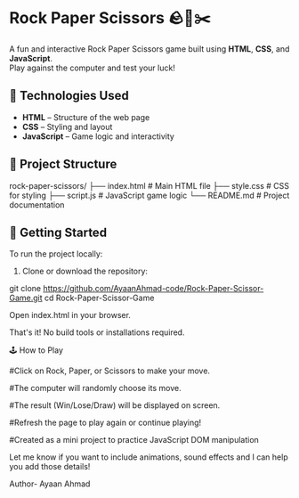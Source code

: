 # Rock Paper Scissors 🪨📄✂️

A fun and interactive Rock Paper Scissors game built using **HTML**, **CSS**, and **JavaScript**.  
Play against the computer and test your luck!

## 🧰 Technologies Used

- **HTML** – Structure of the web page
- **CSS** – Styling and layout
- **JavaScript** – Game logic and interactivity

## 📂 Project Structure

rock-paper-scissors/
├── index.html # Main HTML file
├── style.css # CSS for styling
├── script.js # JavaScript game logic
└── README.md # Project documentation


## 🚀 Getting Started

To run the project locally:

1. Clone or download the repository:

git clone https://github.com/AyaanAhmad-code/Rock-Paper-Scissor-Game.git
cd Rock-Paper-Scissor-Game

Open index.html in your browser.

That's it! No build tools or installations required.

🕹️ How to Play

#Click on Rock, Paper, or Scissors to make your move.

#The computer will randomly choose its move.

#The result (Win/Lose/Draw) will be displayed on screen.

#Refresh the page to play again or continue playing!

#Created as a mini project to practice JavaScript DOM manipulation


Let me know if you want to include animations, sound effects and I can help you add those details!

Author- Ayaan Ahmad
